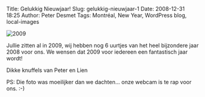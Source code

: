 Title: Gelukkig Nieuwjaar!
Slug: gelukkig-nieuwjaar-1
Date: 2008-12-31 18:25
Author: Peter Desmet
Tags: Montréal, New Year, WordPress blog, local-images

![2009](http://www.anderhalv.be/wp-content/uploads/blog-2009.jpg "2009!")

Jullie zitten al in 2009, wij hebben nog 6 uurtjes van het heel bijzondere jaar 2008 voor ons. We wensen dat 2009 voor iedereen een fantastisch jaar wordt!

Dikke knuffels van Peter en Lien

PS: Die foto was moeilijker dan we dachten... onze webcam is te rap voor ons. :-)
